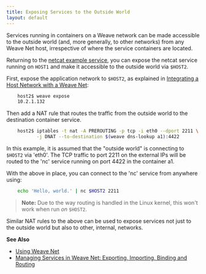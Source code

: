 ```yaml
---
title: Exposing Services to the Outside World
layout: default
---
```


Services running in containers on a Weave network can be made
accessible to the outside world (and, more generally, to other networks)
from any Weave Net host, irrespective of where the service containers are
located.

Returning to the [netcat example service](/site/using-weave/deploying-applications.md), 
you can expose the netcat service running on `HOST1` and make it accessible to the outside world via `$HOST2`. 

First, expose the application network to `$HOST2`, as explained in [Integrating a Host Network with a Weave Net](/site/using-weave/host-network-integration.md):

~~~bash
    host2$ weave expose
    10.2.1.132
~~~

Then add a NAT rule that routes the traffic from the outside world to the destination container service.

~~~bash
    host2$ iptables -t nat -A PREROUTING -p tcp -i eth0 --dport 2211 \
           -j DNAT --to-destination $(weave dns-lookup a1):4422
~~~

In this example, it is assumed that the "outside world" is connecting to `$HOST2` via 'eth0'. The TCP traffic to port 2211 on the external IPs will be routed to the 'nc' service running on port 4422 in the container a1.

With the above in place, you can connect to the 'nc' service from anywhere using:

~~~bash
    echo 'Hello, world.' | nc $HOST2 2211
~~~

>**Note:** Due to the way routing is handled in the Linux kernel, this won't work when run *on* `$HOST2`.

Similar NAT rules to the above can be used to expose services not just to the outside world but also to other, internal, networks.



**See Also**

 * [Using Weave Net](/site/using-weave/intro-example.md)
 * [Managing Services in Weave Net: Exporting, Importing, Binding and Routing](/site/using-weave/service-management.md)
